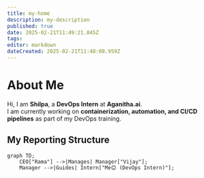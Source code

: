 ```yaml
---
title: my-home
description: my-description
published: true
date: 2025-02-21T11:49:21.845Z
tags: 
editor: markdown
dateCreated: 2025-02-21T11:48:08.959Z
---
```


# About Me
Hi, I am **Shilpa**, a **DevOps Intern** at **Aganitha.ai**.  
I am currently working on **containerization, automation, and CI/CD pipelines** as part of my DevOps training.  

## **My Reporting Structure**  

```mermaid
graph TD;
    CEO["Rama"] -->|Manages| Manager["Vijay"];
    Manager -->|Guides| Intern["Me😊 (DevOps Intern)"];